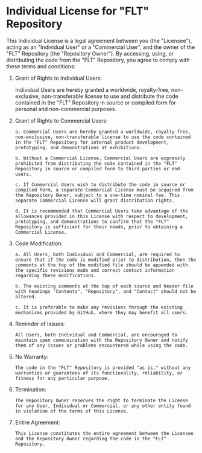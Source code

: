 # Individual License for "FLT" Repository

This Individual License is a legal agreement between you (the "Licensee"), acting as an "Individual User" or a "Commercial User", and the owner of the "FLT" Repository (the "Repository Owner"). By accessing, using, or distributing the code from the "FLT" Repository, you agree to comply with these terms and conditions:

1. Grant of Rights to Individual Users:

    Individual Users are hereby granted a worldwide, royalty-free, non-exclusive, non-transferable license to use and distribute the code contained in the "FLT" Repository in source or compiled form for personal and non-commercial purposes.

2. Grant of Rights to Commercial Users:

       a. Commercial Users are hereby granted a worldwide, royalty-free, non-exclusive, non-transferable license to use the code contained in the "FLT" Repository for internal product development, prototyping, and demonstrations at exhibitions.

       b. Without a Commercial License, Commercial Users are expressly prohibited from distributing the code contained in the "FLT" Repository in source or compiled form to third parties or end users.

       c. If Commercial Users wish to distribute the code in source or compiled form, a separate Commercial License must be acquired from the Repository Owner, subject to a one-time nominal fee. This separate Commercial License will grant distribution rights.

       d. It is recommended that Commercial Users take advantage of the allowances provided in this License with respect to development, prototyping, and demonstrations to confirm that the "FLT" Repository is sufficient for their needs, prior to obtaining a Commercial License.

3. Code Modification:

       a. All Users, both Individual and Commercial, are required to ensure that if the code is modified prior to distribution, then the comments at the top of the modified file should be appended with the specific revisions made and correct contact information regarding these modifications.

       b. The existing comments at the top of each source and header file with headings "Contents", "Repository", and "Contact" should not be altered.

       c. It is preferable to make any revisions through the existing mechanisms provided by GitHub, where they may benefit all users.

4. Reminder of Issues:

       All Users, both Individual and Commercial, are encouraged to maintain open communication with the Repository Owner and notify them of any issues or problems encountered while using the code.

5. No Warranty:

       The code in the "FLT" Repository is provided "as is," without any warranties or guarantees of its functionality, reliability, or fitness for any particular purpose.

6. Termination:

       The Repository Owner reserves the right to terminate the License for any User, Individual or Commercial, or any other entity found in violation of the terms of this License.

7. Entire Agreement:

       This License constitutes the entire agreement between the Licensee and the Repository Owner regarding the code in the "FLT" Repository.
